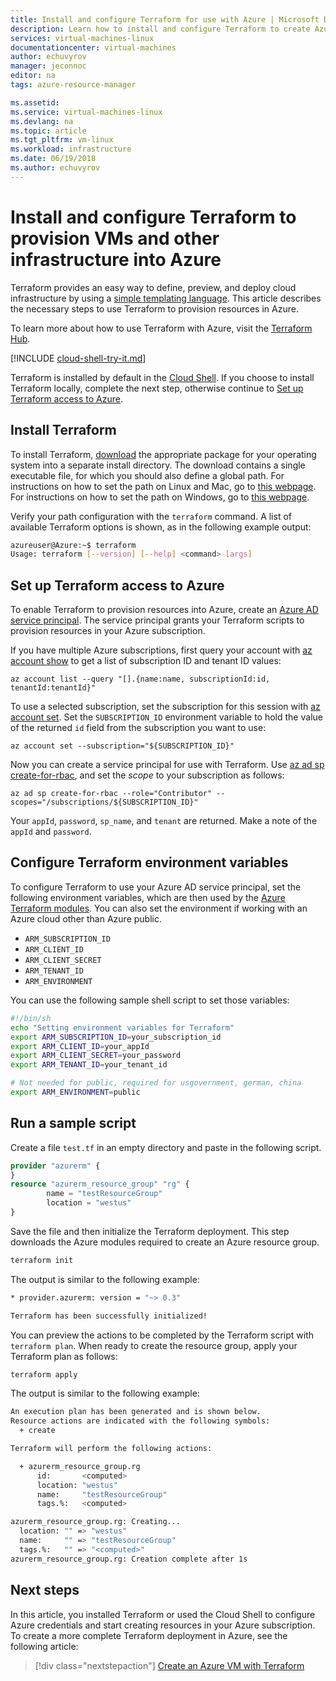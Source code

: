 ```yaml
---
title: Install and configure Terraform for use with Azure | Microsoft Docs
description: Learn how to install and configure Terraform to create Azure resources
services: virtual-machines-linux
documentationcenter: virtual-machines
author: echuvyrov
manager: jeconnoc
editor: na
tags: azure-resource-manager

ms.assetid: 
ms.service: virtual-machines-linux
ms.devlang: na
ms.topic: article
ms.tgt_pltfrm: vm-linux
ms.workload: infrastructure
ms.date: 06/19/2018
ms.author: echuvyrov
---
```


# Install and configure Terraform to provision VMs and other infrastructure into Azure
 
Terraform provides an easy way to define, preview, and deploy cloud infrastructure by using a [simple templating language](https://www.terraform.io/docs/configuration/syntax.html). This article describes the necessary steps to use Terraform to provision resources in Azure.

To learn more about how to use Terraform with Azure, visit the [Terraform Hub](/azure/terraform).

[!INCLUDE [cloud-shell-try-it.md](../../../includes/cloud-shell-try-it.md)]

Terraform is installed by default in the [Cloud Shell](/azure/terraform/terraform-cloud-shell). If you choose to install Terraform locally, complete the next step, otherwise continue to [Set up Terraform access to Azure](#set-up-terraform-access-to-azure).

## Install Terraform

To install Terraform, [download](https://www.terraform.io/downloads.html) the appropriate package for your operating system into a separate install directory. The download contains a single executable file, for which you should also define a global path. For instructions on how to set the path on Linux and Mac, go to [this webpage](https://stackoverflow.com/questions/14637979/how-to-permanently-set-path-on-linux). For instructions on how to set the path on Windows, go to [this webpage](https://stackoverflow.com/questions/1618280/where-can-i-set-path-to-make-exe-on-windows).

Verify your path configuration with the `terraform` command. A list of available Terraform options is shown, as in the following example output:

```bash
azureuser@Azure:~$ terraform
Usage: terraform [--version] [--help] <command> [args]
```

## Set up Terraform access to Azure

To enable Terraform to provision resources into Azure, create an [Azure AD service principal](/cli/azure/create-an-azure-service-principal-azure-cli). The service principal grants your Terraform scripts to provision resources in your Azure subscription.

If you have multiple Azure subscriptions, first query your account with [az account show](/cli/azure/account#az-account-show) to get a list of subscription ID and tenant ID values:

```azurecli-interactive
az account list --query "[].{name:name, subscriptionId:id, tenantId:tenantId}"
```

To use a selected subscription, set the subscription for this session with [az account set](/cli/azure/account#az-account-set). Set the `SUBSCRIPTION_ID` environment variable to hold the value of the returned `id` field from the subscription you want to use:

```azurecli-interactive
az account set --subscription="${SUBSCRIPTION_ID}"
```

Now you can create a service principal for use with Terraform. Use [az ad sp create-for-rbac](/cli/azure/ad/sp#az-ad-sp-create-for-rbac), and set the *scope* to your subscription as follows:

```azurecli-interactive
az ad sp create-for-rbac --role="Contributor" --scopes="/subscriptions/${SUBSCRIPTION_ID}"
```

Your `appId`, `password`, `sp_name`, and `tenant` are returned. Make a note of the `appId` and `password`.

## Configure Terraform environment variables

To configure Terraform to use your Azure AD service principal, set the following environment variables, which are then used by the [Azure Terraform modules](https://registry.terraform.io/modules/Azure). You can also set the environment if working with an Azure cloud other than Azure public.

- `ARM_SUBSCRIPTION_ID`
- `ARM_CLIENT_ID`
- `ARM_CLIENT_SECRET`
- `ARM_TENANT_ID`
- `ARM_ENVIRONMENT`

You can use the following sample shell script to set those variables:

```bash
#!/bin/sh
echo "Setting environment variables for Terraform"
export ARM_SUBSCRIPTION_ID=your_subscription_id
export ARM_CLIENT_ID=your_appId
export ARM_CLIENT_SECRET=your_password
export ARM_TENANT_ID=your_tenant_id

# Not needed for public, required for usgovernment, german, china
export ARM_ENVIRONMENT=public
```

## Run a sample script

Create a file `test.tf` in an empty directory and paste in the following script.

```tf
provider "azurerm" {
}
resource "azurerm_resource_group" "rg" {
        name = "testResourceGroup"
        location = "westus"
}
```

Save the file and then initialize the Terraform deployment. This step downloads the Azure modules required to create an Azure resource group.

```bash
terraform init
```

The output is similar to the following example:

```bash
* provider.azurerm: version = "~> 0.3"

Terraform has been successfully initialized!
```

You can preview the actions to be completed by the Terraform script with `terraform plan`. When ready to create the resource group, apply your Terraform plan as follows:

```bash
terraform apply
```

The output is similar to the following example:

```bash
An execution plan has been generated and is shown below.
Resource actions are indicated with the following symbols:
  + create

Terraform will perform the following actions:

  + azurerm_resource_group.rg
      id:       <computed>
      location: "westus"
      name:     "testResourceGroup"
      tags.%:   <computed>

azurerm_resource_group.rg: Creating...
  location: "" => "westus"
  name:     "" => "testResourceGroup"
  tags.%:   "" => "<computed>"
azurerm_resource_group.rg: Creation complete after 1s
```

## Next steps

In this article, you installed Terraform or used the Cloud Shell to configure Azure credentials and start creating resources in your Azure subscription. To create a more complete Terraform deployment in Azure, see the following article:

> [!div class="nextstepaction"]
> [Create an Azure VM with Terraform](terraform-create-complete-vm.md)

